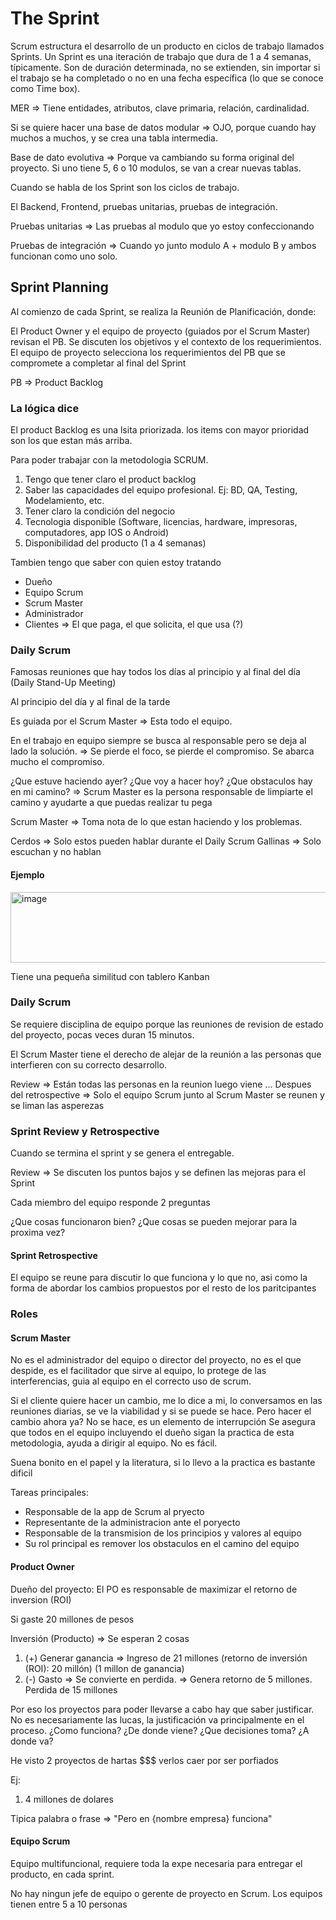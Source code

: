 # The Sprint

Scrum estructura el desarrollo de un producto en ciclos de trabajo llamados Sprints. Un Sprint es una iteración de trabajo que dura de 1 a 4 semanas, típicamente. Son de duración determinada, no se extienden, sin importar si el trabajo se ha completado o no en una fecha específica (lo que se conoce como Time box).

MER => Tiene entidades, atributos, clave primaria, relación, cardinalidad.

Si se quiere hacer una base de datos modular => OJO, porque cuando hay muchos a muchos, y se crea una tabla intermedia. 

Base de dato evolutiva => Porque va cambiando su forma original del proyecto.
Si uno tiene 5, 6 o 10 modulos, se van a crear nuevas tablas.

Cuando se habla de los Sprint son los ciclos de trabajo.

El Backend, Frontend, pruebas unitarias, pruebas de integración.

Pruebas unitarias => Las pruebas al modulo que yo estoy confeccionando

Pruebas de integración => Cuando yo junto modulo A + modulo B y ambos funcionan como uno solo.

## Sprint Planning

Al comienzo de cada Sprint, se realiza la Reunión de Planificación, donde:

El Product Owner y el equipo de proyecto (guiados por el Scrum Master) revisan el PB.
Se discuten los objetivos y el contexto de los requerimientos.
El equipo de proyecto selecciona los requerimientos del PB que se compromete a completar al final del Sprint

PB => Product Backlog

### La lógica dice

El product Backlog es una lsita priorizada. los items con mayor prioridad son los que estan más arriba.

Para poder trabajar con la metodologia SCRUM.

1) Tengo que tener claro el product backlog
2) Saber las capacidades del equipo profesional. Ej: BD, QA, Testing, Modelamiento, etc.
3) Tener claro la condición del negocio
4) Tecnologia disponible (Software, licencias, hardware, impresoras, computadores, app IOS o Android)
5) Disponibilidad del producto (1 a 4 semanas)

Tambien tengo que saber con quien estoy tratando

- Dueño
- Equipo Scrum
- Scrum Master
- Administrador
- Clientes => El que paga, el que solicita, el que usa (?)

### Daily Scrum

Famosas reuniones que hay todos los días al principio y al final del día (Daily Stand-Up Meeting)

Al principio del día y al final de la tarde

Es guiada por el Scrum Master => Esta todo el equipo.

En el trabajo en equipo siempre se busca al responsable pero se deja al lado la solución. => Se pierde el foco, se pierde el compromiso. Se abarca mucho el compromiso. 

¿Que estuve haciendo ayer?
¿Que voy a hacer hoy?
¿Que obstaculos hay en mi camino? => Scrum Master es la persona responsable de limpiarte el camino y ayudarte a que puedas realizar tu pega

Scrum Master => Toma nota de lo que estan haciendo y los problemas.

Cerdos => Solo estos pueden hablar durante el Daily Scrum
Gallinas => Solo escuchan y no hablan

#### Ejemplo

<img width="925" height="113" alt="image" src="https://github.com/user-attachments/assets/d77724ce-e8dc-4a6d-aeeb-5e5ca88a6286" />

Tiene una pequeña similitud con tablero Kanban

### Daily Scrum

Se requiere disciplina de equipo porque las reuniones de revision de estado del proyecto, pocas veces duran 15 minutos.

El Scrum Master tiene el derecho de alejar de la reunión a las personas que interfieren con su correcto desarrollo.


Review => Están todas las personas en la reunion luego viene ...
Despues del retrospective => Solo el equipo Scrum junto al Scrum Master se reunen y se liman las asperezas


### Sprint Review y Retrospective

Cuando se termina el sprint y se genera el entregable. 

Review => Se discuten los puntos bajos y se definen las mejoras para el Sprint

Cada miembro del equipo responde 2 preguntas

¿Que cosas funcionaron bien?
¿Que cosas se pueden mejorar para la proxima vez?

#### Sprint Retrospective

El equipo se reune para discutir lo que funciona y lo que no, asi como la forma de abordar los cambios propuestos por el resto de los paritcipantes 

### Roles

#### Scrum Master
No es el administrador del equipo o director del proyecto, no es el que despide, es el facilitador que sirve al equipo, lo protege de las interferencias, guia al equipo en el correcto uso de scrum.

Si el cliente quiere hacer un cambio, me lo dice a mi, lo conversamos en las reuniones diarias, se ve la viabilidad y si se puede se hace. Pero hacer el cambio ahora ya? No se hace, es un elemento de interrupción
Se asegura que todos en el equipo incluyendo el dueño sigan la practica de esta metodologia, ayuda a dirigir al equipo. No es fácil. 

Suena bonito en el papel y la literatura, si lo llevo a la practica es bastante dificil

Tareas principales:
- Responsable de la app de Scrum al pryecto
- Representante de la administracion ante el poryecto
- Responsable de la transmision de los principios y valores al equipo
- Su rol principal es remover los obstaculos en el camino del equipo

#### Product Owner

Dueño del proyecto: El PO es responsable de maximizar el retorno de inversion (ROI)

Si gaste 20 millones de pesos

Inversión (Producto) => Se esperan 2 cosas
1) (+) Generar ganancia => Ingreso de 21 millones (retorno de inversión (ROI): 20 millón) (1 millon de ganancia)
2) (-) Gasto => Se convierte en perdida. => Genera retorno de 5 millones. Perdida de 15 millones

Por eso los proyectos para poder llevarse a cabo hay que saber justificar. No es necesariamente las lucas, la justificación va principalmente en el proceso. 
¿Como funciona? ¿De donde viene? ¿Que decisiones toma? ¿A donde va?

He visto 2 proyectos de hartas $$$ verlos caer por ser porfiados

Ej: 

1) 4 millones de dolares

Tipica palabra o frase => "Pero en {nombre empresa} funciona"



#### Equipo Scrum
Equipo multifuncional, requiere toda la expe necesaria para entregar el producto, en cada sprint.

No hay ningun jefe de equipo o gerente de proyecto en Scrum.
Los equipos tienen entre 5 a 10 personas


